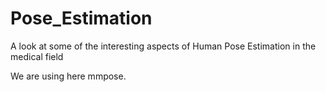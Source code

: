 # Pose_Estimation
A look at some of the interesting aspects of Human Pose Estimation in the medical field

We are using here mmpose.
